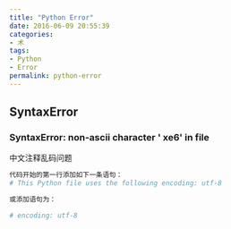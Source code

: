 ```yaml
---
title: "Python Error"
date: 2016-06-09 20:55:39
categories:
- 术
tags:
- Python
- Error
permalink: python-error
---
```


## SyntaxError

###  SyntaxError: non-ascii character ' xe6' in file
中文注释乱码问题
```python
代码开始的第一行添加如下一条语句：
# This Python file uses the following encoding: utf-8

或添加语句为：

# encoding: utf-8
```
<!-- more -->